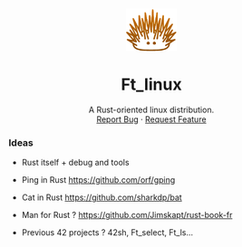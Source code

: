 <br />
<p align="center">
  <a href="https://github.com/pscott/TaskMaster">
    <img src="logo.png.png" alt="Logo" width="90" height="75">
  </a>
     <h1 align="center">Ft_linux</h1>
  <p align="center">
    A Rust-oriented linux distribution. 
    <br />
    <a href="https://github.com/Ant0wan/Ft_linux/issues">Report Bug</a>
    ·
    <a href="https://github.com/Ant0wan/Ft_linux/issues">Request Feature</a>
  </p>
</p>


### Ideas

- Rust itself + debug and tools

- Ping in Rust
https://github.com/orf/gping

- Cat in Rust
https://github.com/sharkdp/bat

- Man for Rust ?
https://github.com/Jimskapt/rust-book-fr

- Previous 42 projects ? 42sh, Ft_select, Ft_ls...
